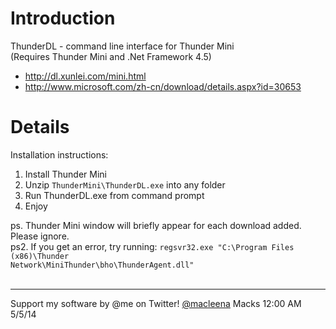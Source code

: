 # Introduction #

ThunderDL - command line interface for Thunder Mini<br>
(Requires Thunder Mini and .Net Framework 4.5)<br>
- <a href='http://dl.xunlei.com/mini.html'>http://dl.xunlei.com/mini.html</a><br>
- <a href='http://www.microsoft.com/zh-cn/download/details.aspx?id=30653'>http://www.microsoft.com/zh-cn/download/details.aspx?id=30653</a><br>

<h1>Details</h1>
Installation instructions:<br>
<ol><li>Install Thunder Mini<br>
</li><li>Unzip <code>ThunderMini\ThunderDL.exe</code> into any folder<br>
</li><li>Run ThunderDL.exe from command prompt<br>
</li><li>Enjoy</li></ol>

ps. Thunder Mini window will briefly appear for each download added. Please ignore.<br>
ps2. If you get an error, try running: <code>regsvr32.exe "C:\Program Files (x86)\Thunder Network\MiniThunder\bho\ThunderAgent.dll"</code><br>
<br>
<hr />
Support my software by @me on Twitter! <a href='http://www.twitter.com/macsleena'>@macleena</a>
Macks 12:00 AM 5/5/14
